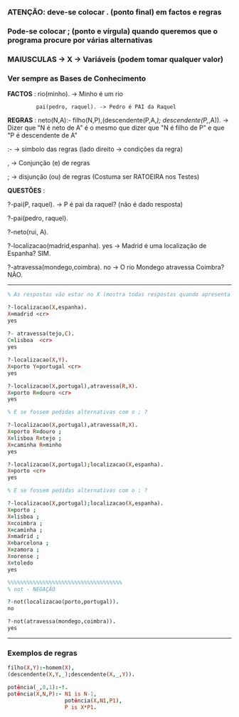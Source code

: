 
### ATENÇÃO: deve-se colocar . (ponto final) em factos e regras
### Pode-se colocar ; (ponto e vírgula) quando queremos que o programa procure por várias alternativas
### MAIUSCULAS -> X -> Variáveis (podem tomar qualquer valor)
### Ver sempre as Bases de Conhecimento

__FACTOS__ : rio(minho). -> Minho é um rio
             
             pai(pedro, raquel). -> Pedro é PAI da Raquel

__REGRAS__ : neto(N,A):- filho(N,P),(descendente(P,A,_); descendente(P,_,A)).  ->  Dizer que "N é neto de A" é o mesmo que dizer que "N é filho de P" e que "P é descendente de A"

:- -> símbolo das regras (lado direito -> condições da regra)

, -> Conjunção (e) de regras

; -> disjunção (ou) de regras (Costuma ser RATOEIRA nos Testes)



__QUESTÕES__ : 

?-pai(P, raquel). -> P é pai da raquel? (não é dado resposta)

?-pai(pedro, raquel).

?-neto(rui, A).

?-localizacao(madrid,espanha).   yes  ->  Madrid é uma localização de Espanha?  SIM.

?-atravessa(mondego,coimbra).  no     ->  O rio Mondego atravessa Coimbra? NÃO.

---------------------------------------
```prolog
% As respostas vão estar no X (mostra todas respostas quando apresenta o "yes")

?-localizacao(X,espanha).
X=madrid <cr>
yes
  
?- atravessa(tejo,C).
C=lisboa  <cr>
yes

?-localizacao(X,Y).
X=porto Y=portugal <cr>
yes

?-localizacao(X,portugal),atravessa(R,X).
X=porto R=douro <cr>
yes

% E se fossem pedidas alternativas com o ; ?

?-localizacao(X,portugal),atravessa(R,X).
X=porto R=douro ;
X=lisboa R=tejo ;
X=caminha R=minho
yes

?-localizacao(X,portugal);localizacao(X,espanha).
X=porto <cr>
yes

% E se fossem pedidas alternativas com o ; ?

?-localizacao(X,portugal);localizacao(X,espanha).
X=porto ;
X=lisboa ;
X=coimbra ;
X=caminha ;
X=madrid ;
X=barcelona ; 
X=zamora ;
X=orense ;
X=toledo
yes

%%%%%%%%%%%%%%%%%%%%%%%%%%%%%%%%%%%%
% not - NEGAÇÃO

?-not(localizacao(porto,portugal)).
no

?-not(atravessa(mondego,coimbra)).
yes


```
--------------------------------------------

### Exemplos de regras

```prolog
filho(X,Y):-homem(X),
(descendente(X,Y,_);descendente(X,_,Y)).

potência(_,0,1):-!.
potência(X,N,P):- N1 is N-1,
                  potência(X,N1,P1),
                  P is X*P1.
```
